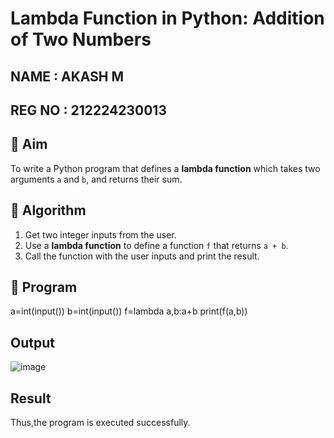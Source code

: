 # Lambda Function in Python: Addition of Two Numbers
## NAME : AKASH M
## REG NO : 212224230013
## 🎯 Aim
To write a Python program that defines a **lambda function** which takes two arguments `a` and `b`, and returns their sum.

## 🧠 Algorithm
1. Get two integer inputs from the user.
2. Use a **lambda function** to define a function `f` that returns `a + b`.
3. Call the function with the user inputs and print the result.

## 🧾 Program
a=int(input())
b=int(input())
f=lambda a,b:a+b
print(f(a,b))

## Output
![image](https://github.com/user-attachments/assets/4e30287f-d0ae-4fae-b06d-5467621e39c7)

## Result

Thus,the program is executed successfully.

